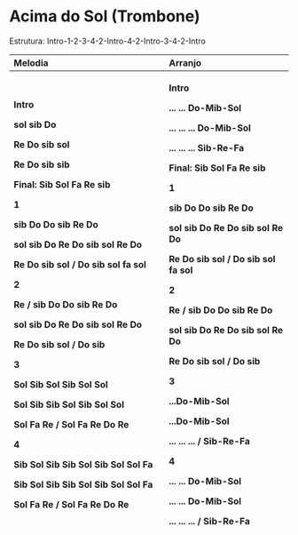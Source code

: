 # **Acima do Sol (Trombone)**

Estrutura: Intro-1-2-3-4-2-Intro-4-2-Intro-3-4-2-Intro

<table>
<colgroup>
<col style="width: 55%" />
<col style="width: 44%" />
</colgroup>
<thead>
<tr>
<th style="text-align: left;"><strong>Melodia</strong></th>
<th style="text-align: left;"><strong>Arranjo</strong></th>
</tr>
<tr>
<th style="text-align: left;"><p><strong>Intro</strong></p>
<p>sol sib Do</p>
<p>Re Do sib sol</p>
<p>Re Do sib sib</p>
<p><strong>Final:</strong> Sib Sol Fa Re sib</p>
<p><strong>1</strong></p>
<p>sib Do Do sib Re Do</p>
<p>sol sib Do Re Do sib sol Re Do</p>
<p>Re Do sib sol / Do sib sol fa sol</p>
<p><strong>2</strong></p>
<p>Re / sib Do Do sib Re Do</p>
<p>sol sib Do Re Do sib sol Re Do</p>
<p>Re Do sib sol / Do sib</p>
<p><strong>3</strong></p>
<p>Sol Sib Sol Sib Sol Sol</p>
<p>Sol Sib Sib Sol Sib Sol Sol</p>
<p>Sol Fa Re / Sol Fa Re Do Re</p>
<p><strong>4</strong></p>
<p>Sib Sol Sib Sib Sol Sib Sol Sol Fa</p>
<p>Sib Sol Sib Sib Sol Sib Sol Sol Fa</p>
<p>Sol Fa Re / Sol Fa Re Do Re</p></th>
<th style="text-align: left;"><p><strong>Intro</strong></p>
<p>... ... Do-Mib-Sol</p>
<p>... ... ... Do-Mib-Sol</p>
<p>... ... ... Sib-Re-Fa</p>
<p><strong>Final:</strong> Sib Sol Fa Re sib</p>
<p><strong>1</strong></p>
<p>sib Do Do sib Re Do</p>
<p>sol sib Do Re Do sib sol Re Do</p>
<p>Re Do sib sol / Do sib sol fa sol</p>
<p><strong>2</strong></p>
<p>Re / sib Do Do sib Re Do</p>
<p>sol sib Do Re Do sib sol Re Do</p>
<p>Re Do sib sol / Do sib</p>
<p><strong>3</strong></p>
<p>...Do-Mib-Sol</p>
<p>...Do-Mib-Sol</p>
<p>... ... ... / Sib-Re-Fa</p>
<p>4</p>
<p>... ... Do-Mib-Sol</p>
<p>... ... Do-Mib-Sol</p>
<p>... ... ... / Sib-Re-Fa</p></th>
</tr>
</thead>
<tbody>
</tbody>
</table>